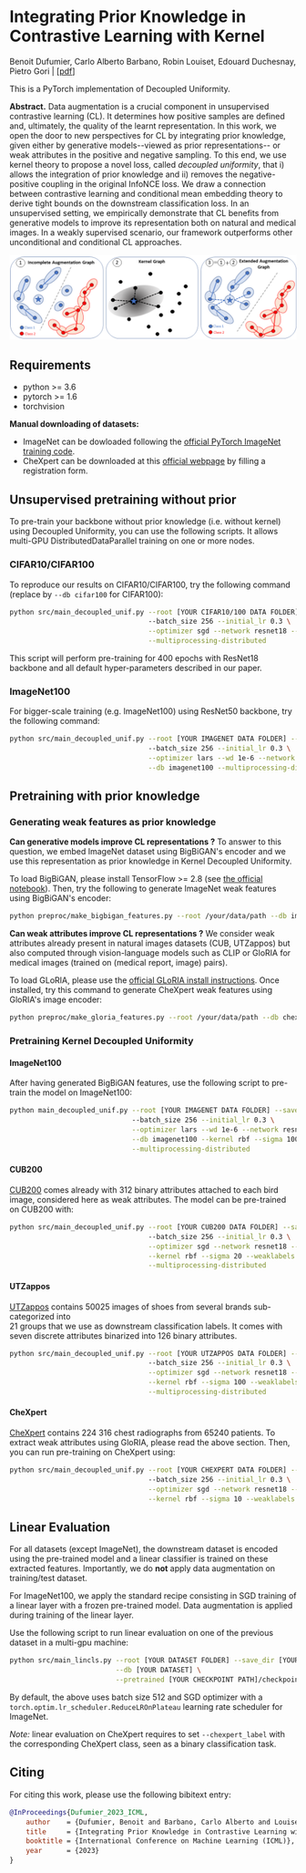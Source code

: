 # Integrating Prior Knowledge in Contrastive Learning with Kernel

Benoit Dufumier, Carlo Alberto Barbano, Robin Louiset, Edouard Duchesnay, Pietro Gori | [[pdf](https://arxiv.org/pdf/2206.01646.pdf)]

This is a PyTorch implementation of Decoupled Uniformity. 


**Abstract.** Data augmentation is a crucial component in unsupervised contrastive learning (CL).
It determines how positive samples are defined and, ultimately, the quality of the learnt representation. In this work, 
we open the door to new perspectives for CL by integrating prior knowledge, given either by generative models--viewed as 
prior representations-- or weak attributes in the positive and negative sampling.
To this end, we use kernel theory to propose a novel loss, called *decoupled uniformity*, that i) allows the integration 
of prior knowledge and ii) removes the negative-positive coupling in the original InfoNCE loss. We draw a connection 
between contrastive learning and conditional mean embedding theory to derive tight bounds on the downstream classification 
loss. In an unsupervised setting, we empirically demonstrate that CL benefits from generative models to improve its 
representation both on natural and medical images. In a weakly supervised scenario, our framework outperforms other 
unconditional and conditional CL approaches.

![asd](imgs/abstract.png)

## Requirements

* python >= 3.6
* pytorch >= 1.6
* torchvision

**Manual downloading of datasets:**
* ImageNet can be dowloaded following the [official PyTorch ImageNet training code](https://github.com/pytorch/examples/tree/main/imagenet).
* CheXpert can be downloaded at this [official webpage](https://stanfordmlgroup.github.io/competitions/chexpert/) by filling a registration form.  

## Unsupervised pretraining without prior

To pre-train your backbone without prior knowledge (i.e. without kernel) using Decoupled Uniformity, you can use the 
following scripts. It allows multi-GPU DistributedDataParallel training on one or more nodes. 

### CIFAR10/CIFAR100

To reproduce our results on CIFAR10/CIFAR100, try the following command (replace by `--db cifar100` for CIFAR100): 

```bash
python src/main_decoupled_unif.py --root [YOUR CIFAR10/100 DATA FOLDER] --save_dir [YOUR CHECKPOINT PATH] \ 
                                  --batch_size 256 --initial_lr 0.3 \
                                  --optimizer sgd --network resnet18 --db cifar10 \
                                  --multiprocessing-distributed
```

This script will perform pre-training for 400 epochs with ResNet18 backbone and all default hyper-parameters described
in our paper. 

### ImageNet100

For bigger-scale training (e.g. ImageNet100) using ResNet50 backbone, try the following command:

```bash
python src/main_decoupled_unif.py --root [YOUR IMAGENET DATA FOLDER] --save_dir [YOUR CHECKPOINT PATH] \ 
                                  --batch_size 256 --initial_lr 0.3 \
                                  --optimizer lars --wd 1e-6 --network resnet50 \
                                  --db imagenet100 --multiprocessing-distributed
```


## Pretraining with prior knowledge

### Generating weak features as prior knowledge

**Can generative models improve CL representations ?** To answer to this question, we embed ImageNet dataset
using BigBiGAN's encoder and we use this representation as prior knowledge in Kernel Decoupled Uniformity.

To load BigBiGAN, please install TensorFlow >= 2.8 (see [the official notebook](https://tfhub.dev/deepmind/bigbigan-resnet50/1)). 
Then, try the following to generate ImageNet weak features 
using BigBiGAN's encoder:

```bash
python preproc/make_bigbigan_features.py --root /your/data/path --db imagenet100
```
**Can weak attributes improve CL representations ?** We consider weak attributes already present in natural images datasets (CUB, UTZappos)
but also computed through vision-language models such as CLIP or GloRIA for medical images (trained on (medical report, image) pairs).

To load GLoRIA, please use the [official GLoRIA install instructions](https://github.com/marshuang80/gloria). 
Once installed, try this command to generate CheXpert weak features using GloRIA's image encoder:

```bash
python preproc/make_gloria_features.py --root /your/data/path --db chexpert
```


### Pretraining Kernel Decoupled Uniformity

#### ImageNet100
After having generated BigBiGAN features, use the following script to pre-train the model on ImageNet100:

```bash
python main_decoupled_unif.py --root [YOUR IMAGENET DATA FOLDER] --save_dir [YOUR CHECKPOINT PATH] \ 
                              --batch_size 256 --initial_lr 0.3 \
                              --optimizer lars --wd 1e-6 --network resnet50 \
                              --db imagenet100 --kernel rbf --sigma 100 --weaklabels \
                              --multiprocessing-distributed
```

#### CUB200

[CUB200](http://www.vision.caltech.edu/datasets/cub_200_2011/) comes already with 312 binary attributes attached to each bird image, considered here as weak attributes.
The model can be pre-trained on CUB200 with:

```bash
python src/main_decoupled_unif.py --root [YOUR CUB200 DATA FOLDER] --save_dir [YOUR CHECKPOINT PATH] \ 
                                  --batch_size 256 --initial_lr 0.3 \
                                  --optimizer sgd --network resnet18 --db cub200 \
                                  --kernel rbf --sigma 20 --weaklabels \
                                  --multiprocessing-distributed
```

#### UTZappos

[UTZappos](https://vision.cs.utexas.edu/projects/finegrained/utzap50k/) contains 50025 images of shoes from several brands sub-categorized into  
21 groups that we use as downstream classification labels. 
It comes with seven discrete attributes binarized into 126 binary attributes.

```bash
python src/main_decoupled_unif.py --root [YOUR UTZAPPOS DATA FOLDER] --save_dir [YOUR CHECKPOINT PATH] \ 
                                  --batch_size 256 --initial_lr 0.3 \
                                  --optimizer sgd --network resnet18 --db utzappos \
                                  --kernel rbf --sigma 100 --weaklabels \
                                  --multiprocessing-distributed
```

#### CheXpert

[CheXpert](https://stanfordmlgroup.github.io/competitions/chexpert/) contains 224 316 chest radiographs from 65240 patients.
To extract weak attributes using GloRIA, please read the above section. Then, you can run pre-training on CheXpert using:

```bash
python src/main_decoupled_unif.py --root [YOUR CHEXPERT DATA FOLDER] --save_dir [YOUR CHECKPOINT PATH] \ 
                                  --batch_size 256 --initial_lr 0.3 \
                                  --optimizer sgd --network resnet18 --db chexpert \
                                  --kernel rbf --sigma 10 --weaklabels
```

## Linear Evaluation

For all datasets (except ImageNet), the downstream dataset is encoded using the pre-trained model and a linear classifier
is trained on these extracted features. Importantly, we do **not** apply data augmentation on training/test dataset. 

For ImageNet100, we apply the standard recipe consisting in SGD training of a linear layer with a frozen pre-trained model.
Data augmentation is applied during training of the linear layer.

Use the following script to run linear evaluation on one of the previous dataset in a multi-gpu machine:

```bash
python src/main_lincls.py --root [YOUR DATASET FOLDER] --save_dir [YOUR CHECKPOINT PATH] \
                          --db [YOUR DATASET] \
                          --pretrained [YOUR CHECKPOINT PATH]/checkpoint_0399.pth.tar 
```

By default, the above uses batch size 512 and SGD optimizer with a `torch.optim.lr_scheduler.ReduceLROnPlateau` 
learning rate scheduler for ImageNet. 

*Note:* linear evaluation on CheXpert requires to set `--chexpert_label` with the corresponding CheXpert class, seen
as a binary classification task.

## Citing

For citing this work, please use the following bibitext entry:

```bibtex
@InProceedings{Dufumier_2023_ICML,
    author    = {Dufumier, Benoit and Barbano, Carlo Alberto and Louiset, Robin and Duchesnay, Edouard and Gori, Pietro},
    title     = {Integrating Prior Knowledge in Contrastive Learning with Kernel},
    booktitle = {International Conference on Machine Learning (ICML)},
    year      = {2023}
}


